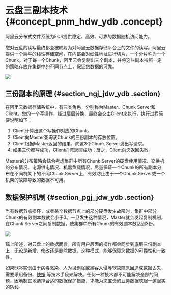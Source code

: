 # 云盘三副本技术 {#concept_pnm_hdw_ydb .concept}

阿里云分布式文件系统为ECS提供稳定、高效、可靠的数据随机访问能力。

您对云盘的读写最终都会被映射为对阿里云数据存储平台上的文件的读写。阿里云提供一个扁平的线性存储空间，在内部会对线性地址进行切片，一个分片称为一个Chunk。对于每一个Chunk，阿里云会复制出三个副本，并将这些副本按照一定的策略存放在集群中的不同节点上，保证您数据的可靠。

![](http://static-aliyun-doc.oss-cn-hangzhou.aliyuncs.com/assets/img/9559/156127634739628_zh-CN.png)

## 三份副本的原理 {#section_ngj_jdw_ydb .section}

在阿里云数据存储系统中，有三类角色，分别称为Master、Chunk Server和Client。您的一个写操作，经过层层转换，最终会交由Client来执行，执行过程简要说明如下：

1.  Client计算出这个写操作对应的Chunk。
2.  Client向Master查询该Chunk的三份副本的存放位置。
3.  Client根据Master返回的结果，向这3个Chunk Server发出写请求。
4.  如果三份都写成功，Client向您返回成功；反之，Client向您返回失败。

Master的分布策略会综合考虑集群中所有Chunk Server的硬盘使用情况、交换机的分布情况、电源供电情况、机器负载情况，尽量保证一个Chunk的所有副本分布在不同机架下的不同Chunk Server上，有效防止由于一个Chunk Server或一个机架的故障导致的数据不可用。

## 数据保护机制 {#section_pgj_jdw_ydb .section}

当有数据节点损坏，或者某个数据节点上的部分硬盘发生故障时，集群中部分Chunk的有效副本数就会小于3。一旦发生这种情况，Master就会发起复制机制，在Chunk Server之间复制数据，使集群中所有Chunk的有效副本数达到3份。

![](http://static-aliyun-doc.oss-cn-hangzhou.aliyuncs.com/assets/img/9559/156127634739629_zh-CN.png)

综上所述，对云盘上的数据而言，所有用户层面的操作都会同步到底层三份副本上，无论是新增、修改还是删除数据。这种模式，能够保障您数据的可靠性和一致性。

如果ECS实例由于病毒感染、人为误删除或黑客入侵等软故障原因造成数据丢失，需要采用备份、[快照](cn.zh-CN/快照/使用快照/创建快照.md#) 等技术手段来解决。任何一种技术都不可能解决全部的问题，因地制宜地选择合适的数据保护措施，才能为您宝贵的业务数据筑起一道坚实的防线。

